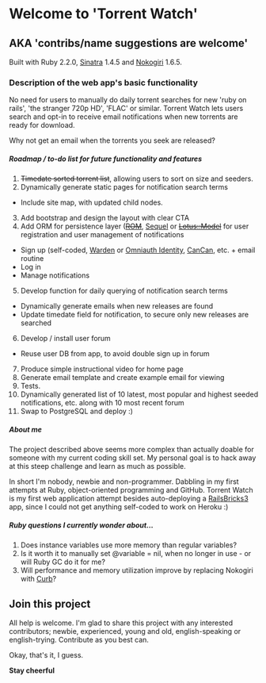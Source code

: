 # Welcome to 'Torrent Watch' 
## AKA 'contribs/name suggestions are welcome'

Built with Ruby 2.2.0, [Sinatra](http://sinatrarb.com) 1.4.5 and [Nokogiri](http://www.nokogiri.org/) 1.6.5.

### Description of the web app's basic functionality
No need for users to manually do daily torrent searches for new 'ruby on rails', 'the stranger 720p HD', 'FLAC' or similar. Torrent Watch lets users search and opt-in to receive email notifications when new torrents are ready for download.  

Why not get an email when the torrents you seek are released?

##### Roadmap / to-do list for future functionality and features

1. ~~Timedate sorted torrent list~~, allowing users to sort on size and seeders.
2. Dynamically generate static pages for notification search terms
  * Include site map, with updated child nodes.
3. Add bootstrap and design the layout with clear CTA
4. Add ORM for persistence layer (~~[ROM](http://rom-rb.org)~~, [Sequel](http://sequel.jeremyevans.net/) or ~~[Lotus::Model](http://lotusrb.org/)~~ for user registration and user management of notifications
  * Sign up (self-coded, [Warden](https://rubygems.org/gems/warden) or [Omniauth Identity](https://github.com/intridea/omniauth-identity), [CanCan](https://github.com/shf/sinatra-can), etc. + email routine
  * Log in
  * Manage notifications
5. Develop function for daily querying of notification search terms
  * Dynamically generate emails when new releases are found
  * Update timedate field for notification, to secure only new releases are searched
6. Develop / install user forum
  * Reuse user DB from app, to avoid double sign up in forum
7. Produce simple instructional video for home page
8. Generate email template and create example email for viewing
9. Tests.
10. Dynamically generated list of 10 latest, most popular and highest seeded notifications, etc. along with 10 most recent forum
11. Swap to PostgreSQL and deploy :)

##### About me
The project described above seems more complex than actually doable for someone with my current coding skill set. My personal goal is to hack away at this steep challenge and learn as much as possible.  

In short I'm nobody, newbie and non-programmer. Dabbling in my first attempts at Ruby, object-oriented programming and GitHub. Torrent Watch is my first web application attempt besides auto-deploying a [RailsBricks3](http://railsbricks.net) app, since I could not get anything self-coded to work on Heroku :)

##### Ruby questions I currently wonder about... 
1. Does instance variables use more memory than regular variables?
2. Is it worth it to manually set @variable = nil, when no longer in use - or will Ruby GC do it for me?
3. Will performance and memory utilization improve by replacing Nokogiri with [Curb](https://rubygems.org/gems/curb)?

## Join this project
All help is welcome. I'm glad to share this project with any interested contributors; newbie, experienced, young and old, english-speaking or english-trying. Contribute as you best can.

Okay, that's it, I guess. 

**Stay cheerful**